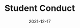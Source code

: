 ---
slug: /pages/v-policies-for-schools-abroad/middlebury-college-policies/student-conduct
date: 2021-12-17
title: Student Conduct
---